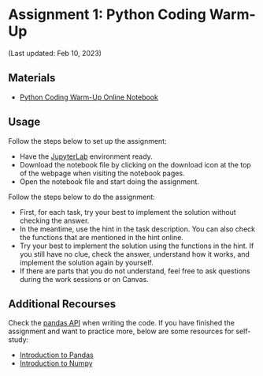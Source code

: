 # Assignment 1: Python Coding Warm-Up

(Last updated: Feb 10, 2023)

## Materials

- [Python Coding Warm-Up Online Notebook](../others/warm-up)

## Usage

Follow the steps below to set up the assignment:
- Have the [JupyterLab](https://jupyter.org/install) environment ready.
- Download the notebook file by clicking on the download icon at the top of the webpage when visiting the notebook pages.
- Open the notebook file and start doing the assignment.

Follow the steps below to do the assignment:
- First, for each task, try your best to implement the solution without checking the answer.
- In the meantime, use the hint in the task description. You can also check the functions that are mentioned in the hint online.
- Try your best to implement the solution using the functions in the hint. If you still have no clue, check the answer, understand how it works, and implement the solution again by yourself.
- If there are parts that you do not understand, feel free to ask questions during the work sessions or on Canvas.

## Additional Recourses

Check the [pandas API](https://pandas.pydata.org/docs/reference/index.html) when writing the code.
If you have finished the assignment and want to practice more, below are some resources for self-study:
- [Introduction to Pandas](https://pandas.pydata.org/docs/user_guide/10min.html)
- [Introduction to Numpy](https://sebastianraschka.com/blog/2020/numpy-intro.html)
